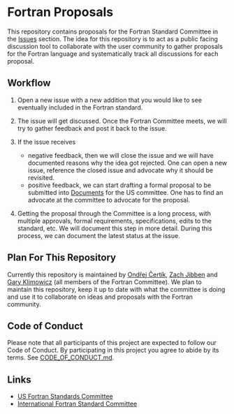 # Fortran Proposals

This repository contains proposals for the Fortran Standard Committee in the [Issues](https://github.com/j3-fortran/fortran_proposals/issues) section. The idea for this repository is to act as a public facing discussion tool to collaborate with the user community to gather proposals for the Fortran language and systematically track all discussions for each proposal.

## Workflow

1. Open a new issue with a new addition that you would like to see eventually included in the Fortran standard.

2. The issue will get discussed. Once the Fortran Committee meets, we will try to gather feedback and post it back to the issue.

3. If the issue receives

   * negative feedback, then we will close the issue and we will have documented reasons why the idea got rejected. One can open a new issue, reference the closed issue and advocate why it should be revisited.
   * positive feedback, we can start drafting a formal proposal to be submitted into [Documents](https://j3-fortran.org/doc/meeting) for the US committee. One has to find an advocate at the committee to advocate for the proposal. 

4. Getting the proposal through the Committee is a long process, with multiple approvals, formal requirements, specifications, edits to the standard, etc. We will document this step in more detail. During this process, we can document the latest status at the issue.

## Plan For This Repository

Currently this repository is maintained by
[Ondřej Čertík](https://github.com/certik),
[Zach Jibben](https://github.com/zjibben) and
[Gary Klimowicz](https://github.com/gklimowicz)
(all members of the Fortran Committee). We plan to maintain this repository,
keep it up to date with what the committee is doing and use it to collaborate
on ideas and proposals with the Fortran community.

## Code of Conduct

Please note that all participants of this project are expected to follow our
Code of Conduct. By participating in this project you agree to abide by its
terms. See [CODE_OF_CONDUCT.md](CODE_OF_CONDUCT.md).

## Links

* [US Fortran Standards Committee](https://j3-fortran.org/)
* [International Fortran Standard Committee](https://wg5-fortran.org/)
